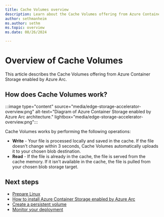 ```yaml
---
title: Cache Volumes overview
description: Learn about the Cache Volumes offering from Azure Container Storage enabled by Azure Arc.
author: sethmanheim
ms.author: sethm
ms.topic: overview
ms.date: 08/26/2024

---
```


# Overview of Cache Volumes

This article describes the Cache Volumes offering from Azure Container Storage enabled by Azure Arc.

## How does Cache Volumes work?

:::image type="content" source="media/edge-storage-accelerator-overview.png" alt-text="Diagram of Azure Container Storage enabled by Azure Arc architecture." lightbox="media/edge-storage-accelerator-overview.png":::

Cache Volumes works by performing the following operations:

- **Write** - Your file is processed locally and saved in the cache. If the file doesn't change within 3 seconds, Cache Volumes automatically uploads it to your chosen blob destination.
- **Read** - If the file is already in the cache, the file is served from the cache memory. If it isn't available in the cache, the file is pulled from your chosen blob storage target.

## Next steps

- [Prepare Linux](prepare-linux.md)
- [How to install Azure Container Storage enabled by Azure Arc](install-edge-volumes.md)
- [Create a persistent volume](create-pv.md)
- [Monitor your deployment](azure-monitor-kubernetes.md)
